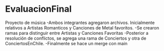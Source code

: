 # EvaluacionFinal
Proyecto de música
-Ambos integrantes agregaron archivos. Inicialmente relativos a Artistas Romanticos y Canciones de Metal favoritos. 
-Se crearon ramas para distinguir entre Artistas y Canciones Favoritas
-Posterior a resolución de conflictos, se agrega una rama de Conciertos y otra de ConciertosEnChile.
-Finalmente se hace un merge con main 